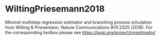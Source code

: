 # WiltingPriesemann2018
Minimal multistep regression estimator and branching process simulation from Wilting &amp; Priesemann, Nature Communications 9(1):2325 (2018).
For the corresponding toolbox please see 
https://pypi.org/project/mrestimator/
